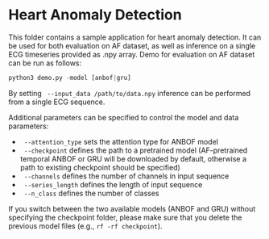 # Heart Anomaly Detection

This folder contains a sample application for heart anomaly detection.
It can be used for both evaluation on AF dataset, as well as inference on a single ECG timeseries provided as .npy array.
Demo for evaluation on AF dataset can be run as follows:

```python
python3 demo.py -model [anbof|gru] 
```
By setting ` --input_data /path/to/data.npy` inference can be performed from a single ECG sequence. 

Additional parameters can be specified to control the model and data parameters:

- ` --attention_type` sets the attention type for ANBOF model
- ` --checkpoint` defines the path to a pretrained model (AF-pretrained temporal ANBOF or GRU will be downloaded by default, otherwise a path to existing checkpoint should be specified)
- ` --channels` defines the number of channels in input sequence
- ` --series_length` defines the length of input sequence
- ` --n_class` defines the number of classes

If you switch between the two available models (ANBOF and GRU) without specifying the checkpoint folder, please make sure that you delete the previous model files (e.g., `rf -rf checkpoint`).
 
